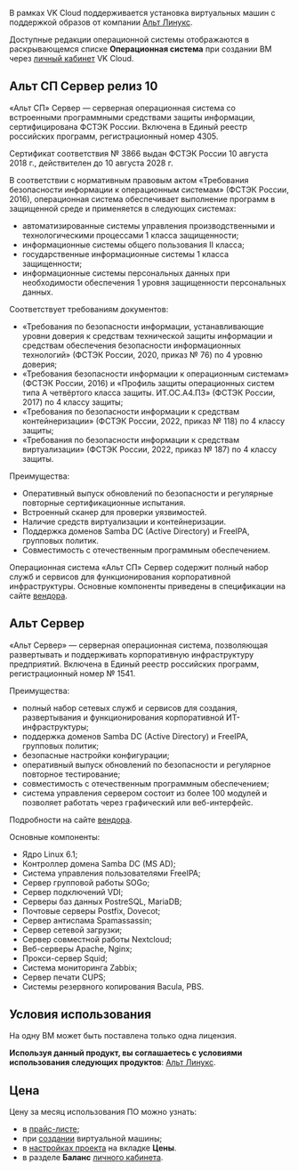 В рамках VK Cloud поддерживается установка виртуальных машин с поддержкой образов от компании [Альт Линукс](https://www.basealt.ru/alt-server).

Доступные редакции операционной системы отображаются в раскрывающемся списке **Операционная система** при создании ВМ через [личный кабинет](https://msk.cloud.vk.com/app/services/infra/servers/add) VK Cloud.

## Альт СП Сервер релиз 10

«Альт СП» Cервер — серверная операционная система со встроенными программными средствами защиты информации, сертифицирована ФСТЭК России. Включена в Единый реестр российских программ, регистрационный номер 4305.

Сертификат соответствия № 3866 выдан ФСТЭК России 10 августа 2018 г., действителен до 10 августа 2028 г.

В соответствии с нормативным правовым актом «Требования безопасности информации к операционным системам» (ФСТЭК России, 2016), операционная система обеспечивает выполнение программ в защищенной среде и применяется в следующих системах:

- автоматизированные системы управления производственными и технологическими процессами 1 класса защищенности;
- информационные системы общего пользования II класса;
- государственные информационные системы 1 класса защищенности;
- информационные системы персональных данных при необходимости обеспечения 1 уровня защищенности персональных данных.

Соответствует требованиям документов:

- «Требования по безопасности информации, устанавливающие уровни доверия к средствам технической защиты информации и средствам обеспечения безопасности информационных технологий» (ФСТЭК России, 2020, приказ № 76) по 4 уровню доверия;
- «Требования безопасности информации к операционным системам» (ФСТЭК России, 2016) и «Профиль защиты операционных систем типа А четвёртого класса защиты. ИТ.ОС.А4.ПЗ» (ФСТЭК России, 2017) по 4 классу защиты;
- «Требования по безопасности информации к средствам контейнеризации» (ФСТЭК России, 2022, приказ № 118) по 4 классу защиты;
- «Требования по безопасности информации к средствам виртуализации» (ФСТЭК России, 2022, приказ № 187) по 4 классу защиты.

Преимущества:

- Оперативный выпуск обновлений по безопасности и регулярные повторные сертификационные испытания.
- Встроенный сканер для проверки уязвимостей.
- Наличие средств виртуализации и контейнеризации.
- Поддержка доменов Samba DC (Active Directory) и FreeIPA, групповых политик.
- Совместимость с отечественным программным обеспечением.

Операционная система «Альт СП» Сервер содержит полный набор служб и сервисов для функционирования корпоративной инфраструктуры. Основные компоненты приведены в спецификации на сайте [вендора](https://www.basealt.ru/fileadmin/docs/Specification_SP_9_10.pdf).

## Альт Сервер

«Альт Сервер» — серверная операционная система, позволяющая развертывать и поддерживать корпоративную инфраструктуру предприятий. Включена в Единый реестр российских программ, регистрационный номер № 1541.

Преимущества:

- полный набор сетевых служб и сервисов для создания, развертывания и функционирования корпоративной ИТ-инфраструктуры;
- поддержка доменов Samba DC (Active Directory) и FreeIPA, групповых политик;
- безопасные настройки конфигурации;
- оперативный выпуск обновлений по безопасности и регулярное повторное тестирование;
- совместимость с отечественным программным обеспечением;
- система управления сервером состоит из более 100 модулей и позволяет работать через графический или веб-интерфейс.

Подробности на сайте [вендора](https://www.basealt.ru/alt-server).

Основные компоненты:

- Ядро Linux 6.1;
- Контроллер домена Samba DC (MS AD);
- Система управления пользователями FreeIPA;
- Сервер групповой работы SOGo;
- Сервер подключений VDI;
- Серверы баз данных PostreSQL, MariaDB;
- Почтовые серверы Postfix, Dovecot;
- Сервер антиспама Spamassassin;
- Сервер сетевой загрузки;
- Сервер совместной работы Nextcloud;
- Веб-серверы Apache, Nginx;
- Прокси-сервер Squid;
- Система мониторинга Zabbix;
- Сервер печати CUPS;
- Системы резервного копирования Bacula, PBS.

## Условия использования

На одну ВМ может быть поставлена только одна лицензия.

**Используя данный продукт, вы соглашаетесь с условиями использования следующих продуктов**: [Альт Линукс](https://www.basealt.ru/alt-server/license).

## Цена

Цену за месяц использования ПО можно узнать:

- в [прайс-листе](https://cloud.vk.com/pricelist);
- при [создании](/ru/base/iaas/instructions/vm/vm-create) виртуальной машины;
- в [настройках проекта](https://msk.cloud.vk.com/app/project/) на вкладке **Цены**.
- в разделе **Баланс** [личного кабинета](https://msk.cloud.vk.com/app/services/billing).
